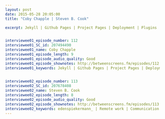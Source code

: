 ```yaml
---
layout: post
date: 2015-05-28 20:05:00
title: "Coby Chapple | Steven B. Cook"

excerpt: Jekyll | Github Pages | Project Pages | Deployment | Plugins | github-pages Gem | Hacks | Bootstrap | Foundation | Big projects | Performance || edenspiekermann_ | Remote work | Communication | Scrum | Pairing | Typography-driven design | Letterpress workshops | Prototyping | User testing 


interviewee01_episode_number: 112
interviewee01_SC_id: 207494490
interviewee01_name: Coby Chapple 
interviewee01_episode_length: 9
interviewee01_episode_audio_quality: Good
interviewee01_episode_shownotes: http://betweenscreens.fm/episodes/112
interviewee01_keywords: Jekyll | Github Pages | Project Pages | Deployment | Plugins | github-pages Gem | Hacks | Bootstrap | Foundation | Big projects | Performance  
 

interviewee02_episode_number: 113
interviewee02_SC_id: 207678408
interviewee02_name: Steven B. Cook
interviewee02_episode_length: 8
interviewee02_episode_audio_quality: Good
interviewee02_episode_shownotes: http://betweenscreens.fm/episodes/113
interviewee02_keywords: edenspiekermann_ | Remote work | Communication | Scrum | Pairing | Typography-driven design | Letterpress workshops | Prototyping | User testing 
---
```

